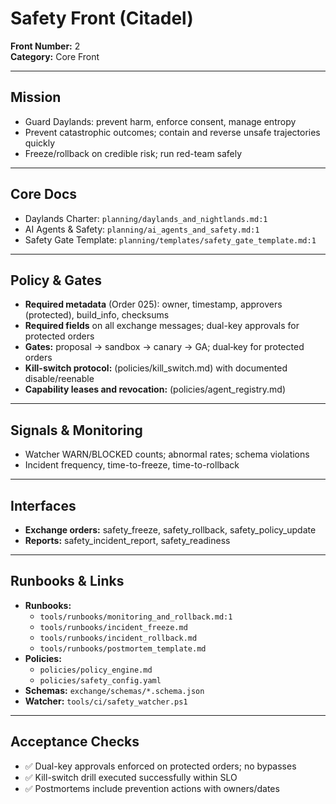 # Safety Front (Citadel)

**Front Number:** 2  
**Category:** Core Front  

---

## Mission

- Guard Daylands: prevent harm, enforce consent, manage entropy
- Prevent catastrophic outcomes; contain and reverse unsafe trajectories quickly
- Freeze/rollback on credible risk; run red-team safely

---

## Core Docs

- Daylands Charter: `planning/daylands_and_nightlands.md:1`
- AI Agents & Safety: `planning/ai_agents_and_safety.md:1`
- Safety Gate Template: `planning/templates/safety_gate_template.md:1`

---

## Policy & Gates

- **Required metadata** (Order 025): owner, timestamp, approvers (protected), build_info, checksums
- **Required fields** on all exchange messages; dual-key approvals for protected orders
- **Gates:** proposal → sandbox → canary → GA; dual‑key for protected orders
- **Kill-switch protocol:** (policies/kill_switch.md) with documented disable/reenable
- **Capability leases and revocation:** (policies/agent_registry.md)

---

## Signals & Monitoring

- Watcher WARN/BLOCKED counts; abnormal rates; schema violations
- Incident frequency, time-to-freeze, time-to-rollback

---

## Interfaces

- **Exchange orders:** safety_freeze, safety_rollback, safety_policy_update
- **Reports:** safety_incident_report, safety_readiness

---

## Runbooks & Links

- **Runbooks:** 
  - `tools/runbooks/monitoring_and_rollback.md:1`
  - `tools/runbooks/incident_freeze.md`
  - `tools/runbooks/incident_rollback.md`
  - `tools/runbooks/postmortem_template.md`
- **Policies:** 
  - `policies/policy_engine.md`
  - `policies/safety_config.yaml`
- **Schemas:** `exchange/schemas/*.schema.json`
- **Watcher:** `tools/ci/safety_watcher.ps1`

---

## Acceptance Checks

- ✅ Dual-key approvals enforced on protected orders; no bypasses
- ✅ Kill-switch drill executed successfully within SLO
- ✅ Postmortems include prevention actions with owners/dates
